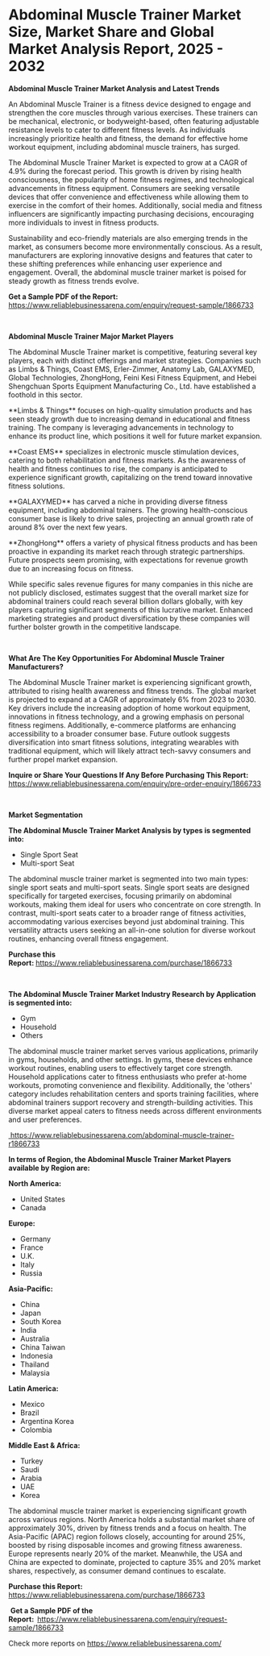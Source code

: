 <p><h1>Abdominal Muscle Trainer Market Size, Market Share and Global Market Analysis Report, 2025 - 2032</h1></p><p><strong>Abdominal Muscle Trainer Market Analysis and Latest Trends</strong></p>
<p><p>An Abdominal Muscle Trainer is a fitness device designed to engage and strengthen the core muscles through various exercises. These trainers can be mechanical, electronic, or bodyweight-based, often featuring adjustable resistance levels to cater to different fitness levels. As individuals increasingly prioritize health and fitness, the demand for effective home workout equipment, including abdominal muscle trainers, has surged.</p><p>The Abdominal Muscle Trainer Market is expected to grow at a CAGR of 4.9% during the forecast period. This growth is driven by rising health consciousness, the popularity of home fitness regimes, and technological advancements in fitness equipment. Consumers are seeking versatile devices that offer convenience and effectiveness while allowing them to exercise in the comfort of their homes. Additionally, social media and fitness influencers are significantly impacting purchasing decisions, encouraging more individuals to invest in fitness products. </p><p>Sustainability and eco-friendly materials are also emerging trends in the market, as consumers become more environmentally conscious. As a result, manufacturers are exploring innovative designs and features that cater to these shifting preferences while enhancing user experience and engagement. Overall, the abdominal muscle trainer market is poised for steady growth as fitness trends evolve.</p></p>
<p><strong>Get a Sample PDF of the Report:&nbsp;</strong> <a href="https://www.reliablebusinessarena.com/enquiry/request-sample/1866733?utm_campaign=3118&utm_medium=2&utm_source=Github&utm_content=ia&utm_term=05042025&utm_id=abdominal-muscle-trainer">https://www.reliablebusinessarena.com/enquiry/request-sample/1866733</a></p>
<p>&nbsp;</p>
<p><strong>Abdominal Muscle Trainer Major Market Players</strong></p>
<p><p>The Abdominal Muscle Trainer market is competitive, featuring several key players, each with distinct offerings and market strategies. Companies such as Limbs & Things, Coast EMS, Erler-Zimmer, Anatomy Lab, GALAXYMED, Global Technologies, ZhongHong, Feini Kesi Fitness Equipment, and Hebei Shengchuan Sports Equipment Manufacturing Co., Ltd. have established a foothold in this sector.</p><p>**Limbs & Things** focuses on high-quality simulation products and has seen steady growth due to increasing demand in educational and fitness training. The company is leveraging advancements in technology to enhance its product line, which positions it well for future market expansion.</p><p>**Coast EMS** specializes in electronic muscle stimulation devices, catering to both rehabilitation and fitness markets. As the awareness of health and fitness continues to rise, the company is anticipated to experience significant growth, capitalizing on the trend toward innovative fitness solutions.</p><p>**GALAXYMED** has carved a niche in providing diverse fitness equipment, including abdominal trainers. The growing health-conscious consumer base is likely to drive sales, projecting an annual growth rate of around 8% over the next few years.</p><p>**ZhongHong** offers a variety of physical fitness products and has been proactive in expanding its market reach through strategic partnerships. Future prospects seem promising, with expectations for revenue growth due to an increasing focus on fitness.</p><p>While specific sales revenue figures for many companies in this niche are not publicly disclosed, estimates suggest that the overall market size for abdominal trainers could reach several billion dollars globally, with key players capturing significant segments of this lucrative market. Enhanced marketing strategies and product diversification by these companies will further bolster growth in the competitive landscape.</p></p>
<p>&nbsp;</p>
<p><strong>What Are The Key Opportunities For Abdominal Muscle Trainer Manufacturers?</strong></p>
<p><p>The Abdominal Muscle Trainer market is experiencing significant growth, attributed to rising health awareness and fitness trends. The global market is projected to expand at a CAGR of approximately 6% from 2023 to 2030. Key drivers include the increasing adoption of home workout equipment, innovations in fitness technology, and a growing emphasis on personal fitness regimens. Additionally, e-commerce platforms are enhancing accessibility to a broader consumer base. Future outlook suggests diversification into smart fitness solutions, integrating wearables with traditional equipment, which will likely attract tech-savvy consumers and further propel market expansion.</p></p>
<p><strong>Inquire or Share Your Questions If Any Before Purchasing This Report:</strong> <a href="https://www.reliablebusinessarena.com/enquiry/pre-order-enquiry/1866733?utm_campaign=3118&utm_medium=2&utm_source=Github&utm_content=ia&utm_term=05042025&utm_id=abdominal-muscle-trainer">https://www.reliablebusinessarena.com/enquiry/pre-order-enquiry/1866733</a></p>
<p>&nbsp;</p>
<p><strong>Market Segmentation</strong></p>
<p><strong>The Abdominal Muscle Trainer Market Analysis by types is segmented into:</strong></p>
<p><ul><li>Single Sport Seat</li><li>Multi-sport Seat</li></ul></p>
<p><p>The abdominal muscle trainer market is segmented into two main types: single sport seats and multi-sport seats. Single sport seats are designed specifically for targeted exercises, focusing primarily on abdominal workouts, making them ideal for users who concentrate on core strength. In contrast, multi-sport seats cater to a broader range of fitness activities, accommodating various exercises beyond just abdominal training. This versatility attracts users seeking an all-in-one solution for diverse workout routines, enhancing overall fitness engagement.</p></p>
<p><strong>Purchase this Report:&nbsp;</strong><a href="https://www.reliablebusinessarena.com/purchase/1866733?utm_campaign=3118&utm_medium=2&utm_source=Github&utm_content=ia&utm_term=05042025&utm_id=abdominal-muscle-trainer">https://www.reliablebusinessarena.com/purchase/1866733</a></p>
<p>&nbsp;</p>
<p><strong>The Abdominal Muscle Trainer Market Industry Research by Application is segmented into:</strong></p>
<p><ul><li>Gym</li><li>Household</li><li>Others</li></ul></p>
<p><p>The abdominal muscle trainer market serves various applications, primarily in gyms, households, and other settings. In gyms, these devices enhance workout routines, enabling users to effectively target core strength. Household applications cater to fitness enthusiasts who prefer at-home workouts, promoting convenience and flexibility. Additionally, the 'others' category includes rehabilitation centers and sports training facilities, where abdominal trainers support recovery and strength-building activities. This diverse market appeal caters to fitness needs across different environments and user preferences.</p></p>
<p><a href="https://www.reliablebusinessarena.com/abdominal-muscle-trainer-r1866733?utm_campaign=3118&utm_medium=2&utm_source=Github&utm_content=ia&utm_term=05042025&utm_id=abdominal-muscle-trainer">&nbsp;https://www.reliablebusinessarena.com/abdominal-muscle-trainer-r1866733</a></p>
<p><strong>In terms of Region, the Abdominal Muscle Trainer Market Players available by Region are:</strong></p>
<p>
    <p> <strong> North America: </strong>
        <ul>
            <li>United States</li>
            <li>Canada</li>
        </ul>
        </p> 
    <p> <strong> Europe: </strong>
        <ul>
            <li>Germany</li>
            <li>France</li>
            <li>U.K.</li>
            <li>Italy</li>
            <li>Russia</li>
        </ul>
        </p> 
    <p> <strong> Asia-Pacific: </strong>
        <ul>
            <li>China</li>
            <li>Japan</li>
            <li>South Korea</li>
            <li>India</li>
            <li>Australia</li>
            <li>China Taiwan</li>
            <li>Indonesia</li>
            <li>Thailand</li>
            <li>Malaysia</li>
        </ul>
        </p> 
    <p> <strong> Latin America: </strong>
        <ul>
            <li>Mexico</li>
            <li>Brazil</li>
            <li>Argentina Korea</li>
            <li>Colombia</li>
        </ul>
        </p> 
    <p> <strong> Middle East & Africa: </strong>
        <ul>
            <li>Turkey</li>
            <li>Saudi</li>
            <li>Arabia</li>
            <li>UAE</li>
            <li>Korea</li>
        </ul>
    </p>
    </p>
<p><p>The abdominal muscle trainer market is experiencing significant growth across various regions. North America holds a substantial market share of approximately 30%, driven by fitness trends and a focus on health. The Asia-Pacific (APAC) region follows closely, accounting for around 25%, boosted by rising disposable incomes and growing fitness awareness. Europe represents nearly 20% of the market. Meanwhile, the USA and China are expected to dominate, projected to capture 35% and 20% market shares, respectively, as consumer demand continues to escalate.</p></p>
<p><strong>Purchase this Report: </strong><a href="https://www.reliablebusinessarena.com/purchase/1866733?utm_campaign=3118&utm_medium=2&utm_source=Github&utm_content=ia&utm_term=05042025&utm_id=abdominal-muscle-trainer">https://www.reliablebusinessarena.com/purchase/1866733</a></p>
<p>&nbsp;<strong>Get a Sample PDF of the Report:&nbsp;&nbsp;</strong><a href="https://www.reliablebusinessarena.com/enquiry/request-sample/1866733?utm_campaign=3118&utm_medium=2&utm_source=Github&utm_content=ia&utm_term=05042025&utm_id=abdominal-muscle-trainer">https://www.reliablebusinessarena.com/enquiry/request-sample/1866733</a></p>
<p><strong></strong></p>
<p>Check more reports on <a href="https://www.reliablebusinessarena.com/?utm_campaign=3118&utm_medium=2&utm_source=Github&utm_content=ia&utm_term=05042025&utm_id=abdominal-muscle-trainer">https://www.reliablebusinessarena.com/</a></p>